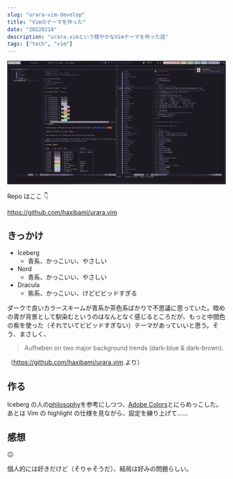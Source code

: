 ```yaml
---
slug: "urara-vim-develop"
title: "Vimのテーマを作った"
date: "20220218"
description: "urara.vimという穏やかなVimテーマを作った話"
tags: ["tech", "vim"]
---
```


![Preview](https://raw.githubusercontent.com/haxibami/urara.vim/master/preview.png)

Repo はここ :point_down:

<https://github.com/haxibami/urara.vim>

## きっかけ

- Iceberg
  - 青系、かっこいい、やさしい
- Nord
  - 青系、かっこいい、やさしい
- Dracula
  - 紫系、かっこいい、けどビビッドすぎる

ダークで良いカラースキームが青系か茶色系ばかりで不思議に思っていた。暗めの青が背景として馴染むというのはなんとなく感じるところだが、もっと中間色の紫を使った（それでいてビビッドすぎない）テーマがあっていいと思う。そう、まさしく、

> Aufheben on two major background trends (dark-blue & dark-brown).

（<https://github.com/haxibami/urara.vim> より）

## 作る

Iceberg の人の[philosophy](https://cocopon.github.io/iceberg.vim/)を参考にしつつ、[Adobe Colors](https://color.adobe.com)とにらめっこした。あとは Vim の highlight の仕様を見ながら、設定を練り上げて……

## 感想

:neutral_face:

個人的には好きだけど（そりゃそうだ）、結局は好みの問題らしい。
